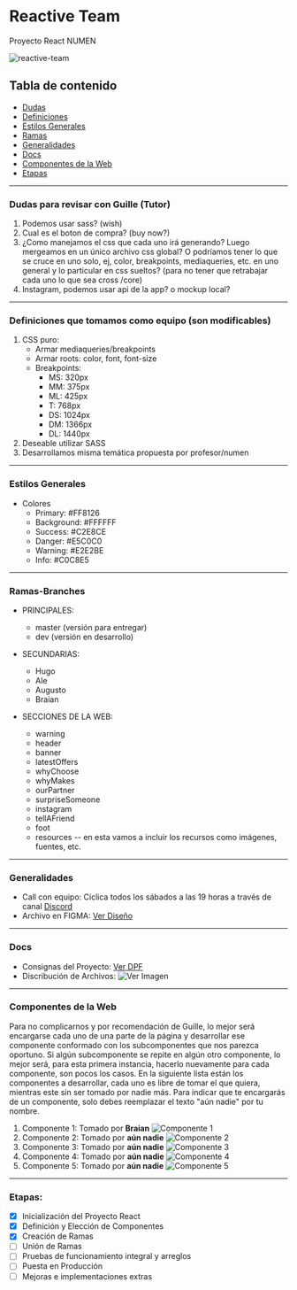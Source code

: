 # Reactive Team
Proyecto React NUMEN

![reactive-team](https://github.com/alesitom/reactive-team/blob/master/reactive-team.png)

## Tabla de contenido

- [Dudas](#Dudas-para-revisar-con-Guille-Tutor)
- [Definiciones](#Definiciones-que-tomamos-como-equipo-son-modificables)
- [Estilos Generales](#Estilos-Generales)
- [Ramas](#Ramas-Branches)
- [Generalidades](#Generalidades)
- [Docs](#Docs)
- [Componentes de la Web](#Componentes)
- [Etapas](#Etapas)

-----------------------------------------------------

### Dudas para revisar con Guille (Tutor)
1. Podemos usar sass? (wish)
2. Cual es el boton de compra? (buy now?)
3. ¿Como manejamos el css que cada uno irá generando? Luego mergeamos en un único archivo css global? O podríamos tener lo que se cruce en uno solo, ej, color, breakpoints, mediaqueries, etc. en uno general y lo particular en css sueltos? (para no tener que retrabajar cada uno lo que sea cross /core)
4. Instagram, podemos usar api de la app? o mockup local?

-----------------------------------------------------

### Definiciones que tomamos como equipo (son modificables)
1. CSS puro:
    - Armar mediaqueries/breakpoints
    - Armar roots: color, font, font-size
	- Breakpoints:
	  - MS: 320px
	  - MM: 375px
	  - ML: 425px
	  - T: 768px
	  - DS: 1024px
	  - DM: 1366px
	  - DL: 1440px 
2. Deseable utilizar SASS
3. Desarrollamos misma temática propuesta por profesor/numen

-----------------------------------------------------

### Estilos Generales
- Colores
  - Primary: #FF8126
  - Background: #FFFFFF
  - Success: #C2E8CE
  - Danger: #E5C0C0
  - Warning: #E2E2BE
  - Info: #C0C8E5

-----------------------------------------------------

### Ramas-Branches
- PRINCIPALES:
  - master (versión para entregar)
  - dev    (versión en desarrollo)
- SECUNDARIAS:
  - Hugo
  - Ale
  - Augusto
  - Braian
    
- SECCIONES DE LA WEB:
  - warning
  - header
  - banner
  - latestOffers
  - whyChoose
  - whyMakes
  - ourPartner
  - surpriseSomeone
  - instagram
  - tellAFriend
  - foot
  - resources -- en esta vamos a incluir los recursos como imágenes, fuentes, etc.

-----------------------------------------------------

### Generalidades
- Call con equipo: Cíclica todos los sábados a las 19 horas a través de canal [Discord](https://discord.gg/aUe5fqZj)
- Archivo en FIGMA: [Ver Diseño](https://www.figma.com/file/ptZy1a106K1UbSFh1O4v93/Food-store-template-(Community)?node-id=0%3A1)

-----------------------------------------------------

### Docs
- Consignas del Proyecto: [Ver DPF](https://github.com/alesitom/reactive-team/blob/2e1a5be933721cd099adb33e0f460acd5d589526/docs/Proyecto%20React.pdf)
- Discribución de Archivos:
![Ver Imagen](https://github.com/alesitom/reactive-team/blob/2e1a5be933721cd099adb33e0f460acd5d589526/docs/Estructura%20de%20archivos.png)

-----------------------------------------------------

### Componentes de la Web
Para no complicarnos y por recomendación de Guille, lo mejor será encargarse cada uno de una parte de la página y desarrollar ese componente conformado con los subcomponentes que nos parezca oportuno.
Si algún subcomponente se repite en algún otro componente, lo mejor será, para esta primera instancia, hacerlo nuevamente para cada componente, son pocos los casos.
En la siguiente lista están los componentes a desarrollar, cada uno es libre de tomar el que quiera, mientras este sin ser tomado por nadie más.
Para indicar que te encargarás de un componente, solo debes reemplazar el texto "aún nadie" por tu nombre.

1. Componente 1: Tomado por **Braian**
![Componente 1](https://github.com/alesitom/reactive-team/blob/a6e5e409aaa2e2552c8980809f980531ebb5c518/components%20to%20develop/Componente%201.png)
2. Componente 2: Tomado por **aún nadie**
![Componente 2](https://github.com/alesitom/reactive-team/blob/a6e5e409aaa2e2552c8980809f980531ebb5c518/components%20to%20develop/Componente%202.png)
3. Componente 3: Tomado por **aún nadie**
![Componente 3](https://github.com/alesitom/reactive-team/blob/a6e5e409aaa2e2552c8980809f980531ebb5c518/components%20to%20develop/Componente%203.png)
4. Componente 4: Tomado por **aún nadie**
![Componente 4](https://github.com/alesitom/reactive-team/blob/a6e5e409aaa2e2552c8980809f980531ebb5c518/components%20to%20develop/Componente%204.png)
5. Componente 5: Tomado por **aún nadie**
![Componente 5](https://github.com/alesitom/reactive-team/blob/a6e5e409aaa2e2552c8980809f980531ebb5c518/components%20to%20develop/Componente%205.png)
-----------------------------------------------------

### Etapas:
- [X] Inicialización del Proyecto React
- [X] Definición y Elección de Componentes
- [X] Creación de Ramas
- [ ] Unión de Ramas
- [ ] Pruebas de funcionamiento integral y arreglos
- [ ] Puesta en Producción
- [ ] Mejoras e implementaciones extras
